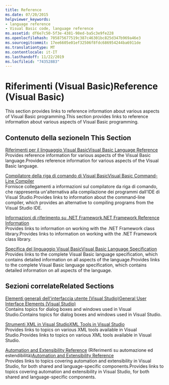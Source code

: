 ```yaml
---
title: Reference
ms.date: 07/20/2015
helpviewer_keywords:
- language reference
- Visual Basic code, language reference
ms.assetid: df6e7c50-5f3e-4381-98ed-ba5c3e9fe228
ms.openlocfilehash: 705875677519c387c46301bc825d347b969a46e3
ms.sourcegitcommit: 17ee6605e01ef32506f8fdc686954244ba6911de
ms.translationtype: MT
ms.contentlocale: it-IT
ms.lasthandoff: 11/22/2019
ms.locfileid: "74352883"
---
```

# <a name="reference-visual-basic"></a><span data-ttu-id="c9616-102">Riferimenti (Visual Basic)</span><span class="sxs-lookup"><span data-stu-id="c9616-102">Reference (Visual Basic)</span></span>
<span data-ttu-id="c9616-103">This section provides links to reference information about various aspects of Visual Basic programming.</span><span class="sxs-lookup"><span data-stu-id="c9616-103">This section provides links to reference information about various aspects of Visual Basic programming.</span></span>  
  
## <a name="in-this-section"></a><span data-ttu-id="c9616-104">Contenuto della sezione</span><span class="sxs-lookup"><span data-stu-id="c9616-104">In This Section</span></span>  
 [<span data-ttu-id="c9616-105">Riferimenti per il linguaggio Visual Basic</span><span class="sxs-lookup"><span data-stu-id="c9616-105">Visual Basic Language Reference</span></span>](../../visual-basic/language-reference/index.md)  
 <span data-ttu-id="c9616-106">Provides reference information for various aspects of the Visual Basic language.</span><span class="sxs-lookup"><span data-stu-id="c9616-106">Provides reference information for various aspects of the Visual Basic language.</span></span>  
  
 [<span data-ttu-id="c9616-107">Compilatore della riga di comando di Visual Basic</span><span class="sxs-lookup"><span data-stu-id="c9616-107">Visual Basic Command-Line Compiler</span></span>](../../visual-basic/reference/command-line-compiler/index.md)  
 <span data-ttu-id="c9616-108">Fornisce collegamenti a informazioni sul compilatore da riga di comando, che rappresenta un'alternativa alla compilazione dei programmi dall'IDE di Visual Studio.</span><span class="sxs-lookup"><span data-stu-id="c9616-108">Provides links to information about the command-line compiler, which provides an alternative to compiling programs from the Visual Studio IDE.</span></span>  
  
 [<span data-ttu-id="c9616-109">Informazioni di riferimento su .NET Framework</span><span class="sxs-lookup"><span data-stu-id="c9616-109">.NET Framework Reference Information</span></span>](../../visual-basic/reference/net-framework-reference-information.md)  
 <span data-ttu-id="c9616-110">Provides links to information on working with the .NET Framework class library.</span><span class="sxs-lookup"><span data-stu-id="c9616-110">Provides links to information on working with the .NET Framework class library.</span></span>  
  
 [<span data-ttu-id="c9616-111">Specifica del linguaggio Visual Basic</span><span class="sxs-lookup"><span data-stu-id="c9616-111">Visual Basic Language Specification</span></span>](../../visual-basic/reference/language-specification/index.md)  
 <span data-ttu-id="c9616-112">Provides links to the complete Visual Basic language specification, which contains detailed information on all aspects of the language.</span><span class="sxs-lookup"><span data-stu-id="c9616-112">Provides links to the complete Visual Basic language specification, which contains detailed information on all aspects of the language.</span></span>  
  
## <a name="related-sections"></a><span data-ttu-id="c9616-113">Sezioni correlate</span><span class="sxs-lookup"><span data-stu-id="c9616-113">Related Sections</span></span>  
 [<span data-ttu-id="c9616-114">Elementi generali dell'interfaccia utente (Visual Studio)</span><span class="sxs-lookup"><span data-stu-id="c9616-114">General User Interface Elements (Visual Studio)</span></span>](/visualstudio/ide/reference/general-user-interface-elements-visual-studio)  
 <span data-ttu-id="c9616-115">Contains topics for dialog boxes and windows used in Visual Studio.</span><span class="sxs-lookup"><span data-stu-id="c9616-115">Contains topics for dialog boxes and windows used in Visual Studio.</span></span>  
  
 [<span data-ttu-id="c9616-116">Strumenti XML in Visual Studio</span><span class="sxs-lookup"><span data-stu-id="c9616-116">XML Tools in Visual Studio</span></span>](/visualstudio/xml-tools/xml-tools-in-visual-studio)  
 <span data-ttu-id="c9616-117">Provides links to topics on various XML tools available in Visual Studio.</span><span class="sxs-lookup"><span data-stu-id="c9616-117">Provides links to topics on various XML tools available in Visual Studio.</span></span>  
  
 <span data-ttu-id="c9616-118">[Automation and Extensibility Reference](/visualstudio/extensibility/extensibility-in-visual-studio?view=vs-2015) (Riferimenti su automazione ed estendibilità)</span><span class="sxs-lookup"><span data-stu-id="c9616-118">[Automation and Extensibility Reference](/visualstudio/extensibility/extensibility-in-visual-studio?view=vs-2015)</span></span>  
 <span data-ttu-id="c9616-119">Provides links to topics covering automation and extensibility in Visual Studio, for both shared and language-specific components.</span><span class="sxs-lookup"><span data-stu-id="c9616-119">Provides links to topics covering automation and extensibility in Visual Studio, for both shared and language-specific components.</span></span>
